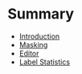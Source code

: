 # Summary

* [Introduction](README.md)
* [Masking](chapter1.md)
* [Editor](/modules/editor.md)
* [Label Statistics](modules/label_statistics.md)

